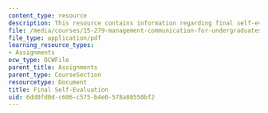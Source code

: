 ```yaml
---
content_type: resource
description: This resource contains information regarding final self-evaluation.
file: /media/courses/15-279-management-communication-for-undergraduates-fall-2012/6dd0fd0dc606c575b4e0578a08550bf2_MIT15_279F12_eval_final.pdf
file_type: application/pdf
learning_resource_types:
- Assignments
ocw_type: OCWFile
parent_title: Assignments
parent_type: CourseSection
resourcetype: Document
title: Final Self-Evaluation
uid: 6dd0fd0d-c606-c575-b4e0-578a08550bf2
---
```

